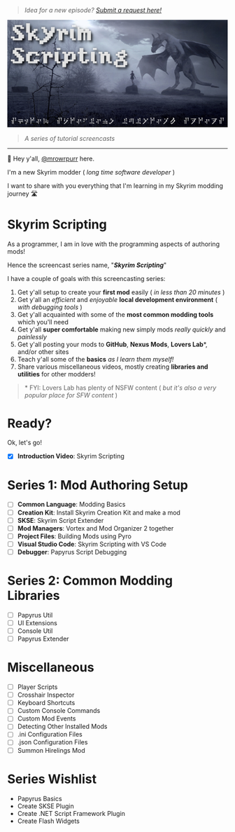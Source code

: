 > _Idea for a new episode? [Submit a request here!](https://github.com/mrowrpurr/SkyrimScripting/issues/new?assignees=&labels=&template=new-episode-request.md&title=Episode+Request)_

![Skyim Scripting](Images/Logo/SkyrimScripting.jpg)

> _A series of tutorial screencasts_

---

👋 Hey y'all, [@mrowrpurr](https://github.com/mrowrpurr) here.

I'm a new Skyrim modder ( _long time software developer_ )

I want to share with you everything that I'm learning in my Skyrim modding journey 🛣️

# Skyrim Scripting

As a programmer, I am in love with the programming aspects of authoring mods!

Hence the screencast series name, "_**Skyrim Scripting**_"

I have a couple of goals with this screencasting series:

1. Get y'all setup to create your **first mod** easily ( _in less than 20 minutes_ )
2. Get y'all an _efficient_ and _enjoyable_ **local development environment** ( _with debugging tools_ )
3. Get y'all acquainted with some of the **most common modding tools** which you'll need
4. Get y'all **super comfortable** making new simply mods _really quickly_ and _painlessly_
5. Get y'all posting your mods to **GitHub**, **Nexus Mods**, **Lovers Lab**\*, and/or other sites
6. Teach y'all some of the **basics** _as I learn them myself!_
7. Share various miscellaneous videos, mostly creating **libraries and utilities** for other modders!

> \* FYI: Lovers Lab has plenty of NSFW content ( _but it's also a very popular place for SFW content_ )

# Ready?

Ok, let's go!

- [x] **Introduction Video**: Skyrim Scripting

# Series 1: Mod Authoring Setup

- [ ] **Common Language**: Modding Basics
- [ ] **Creation Kit**: Install Skyrim Creation Kit and make a mod
- [ ] **SKSE**: Skyrim Script Extender
- [ ] **Mod Managers**: Vortex and Mod Organizer 2 together
- [ ] **Project Files**: Building Mods using Pyro
- [ ] **Visual Studio Code**: Skyrim Scripting with VS Code
- [ ] **Debugger**: Papyrus Script Debugging

# Series 2: Common Modding Libraries

- [ ] Papyrus Util
- [ ] UI Extensions
- [ ] Console Util
- [ ] Papyrus Extender

# Miscellaneous

- [ ] Player Scripts
- [ ] Crosshair Inspector
- [ ] Keyboard Shortcuts
- [ ] Custom Console Commands
- [ ] Custom Mod Events
- [ ] Detecting Other Installed Mods
- [ ] .ini Configuration Files
- [ ] .json Configuration Files
- [ ] Summon Hirelings Mod

# Series Wishlist

- Papyrus Basics
- Create SKSE Plugin
- Create .NET Script Framework Plugin
- Create Flash Widgets
